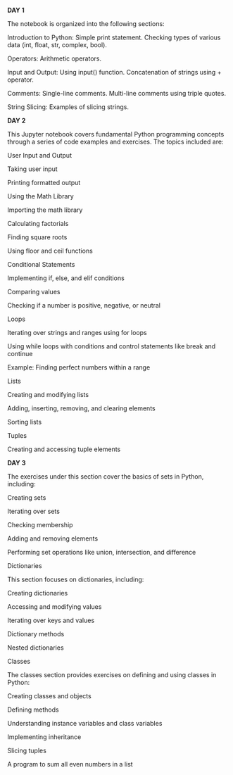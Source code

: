 **DAY 1**

The notebook is organized into the following sections:

Introduction to Python:
Simple print statement.
Checking types of various data (int, float, str, complex, bool).

Operators:
Arithmetic operators.

Input and Output:
Using input() function.
Concatenation of strings using + operator.

Comments:
Single-line comments.
Multi-line comments using triple quotes.

String Slicing:
Examples of slicing strings.


**DAY 2**

This Jupyter notebook covers fundamental Python programming concepts through a series of code examples and exercises. The topics included are:

User Input and Output

Taking user input

Printing formatted output

Using the Math Library

Importing the math library

Calculating factorials

Finding square roots

Using floor and ceil functions

Conditional Statements

Implementing if, else, and elif conditions

Comparing values

Checking if a number is positive, negative, or neutral

Loops

Iterating over strings and ranges using for loops

Using while loops with conditions and control statements like break and continue

Example: Finding perfect numbers within a range

Lists

Creating and modifying lists

Adding, inserting, removing, and clearing elements

Sorting lists

Tuples

Creating and accessing tuple elements


**DAY 3**

The exercises under this section cover the basics of sets in Python, including:

Creating sets

Iterating over sets

Checking membership

Adding and removing elements

Performing set operations like union, intersection, and difference

Dictionaries

This section focuses on dictionaries, including:

Creating dictionaries

Accessing and modifying values

Iterating over keys and values

Dictionary methods

Nested dictionaries

Classes

The classes section provides exercises on defining and using classes in Python:

Creating classes and objects

Defining methods

Understanding instance variables and class variables

Implementing inheritance

Slicing tuples

A program to sum all even numbers in a list

